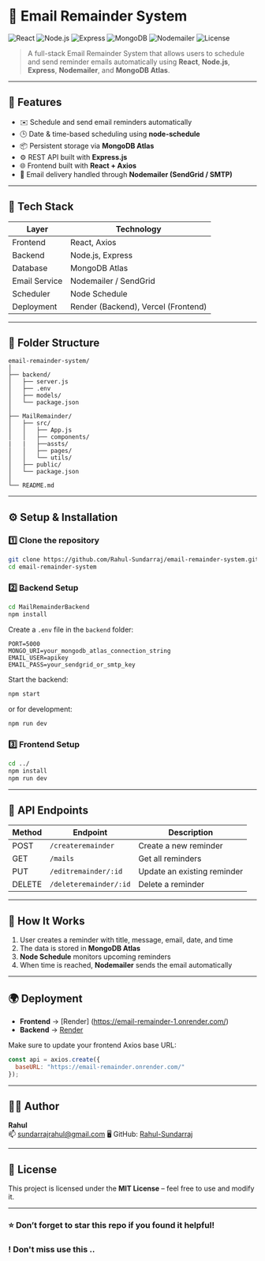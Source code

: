 # 📧 Email Remainder System

![React](https://img.shields.io/badge/Frontend-React-blue?logo=react)
![Node.js](https://img.shields.io/badge/Backend-Node.js-green?logo=node.js)
![Express](https://img.shields.io/badge/API-Express-lightgrey?logo=express)
![MongoDB](https://img.shields.io/badge/Database-MongoDB-green?logo=mongodb)
![Nodemailer](https://img.shields.io/badge/Email-Nodemailer-yellow?logo=gmail)
![License](https://img.shields.io/badge/License-MIT-blue)

> A full-stack Email Remainder System that allows users to schedule and send reminder emails automatically using **React**, **Node.js**, **Express**, **Nodemailer**, and **MongoDB Atlas**.

---

## 🚀 Features

- ✉️ Schedule and send email reminders automatically  
- 🕒 Date & time-based scheduling using **node-schedule**  
- 📦 Persistent storage via **MongoDB Atlas**  
- ⚙️ REST API built with **Express.js**  
- 🌐 Frontend built with **React + Axios**  
- 🔔 Email delivery handled through **Nodemailer (SendGrid / SMTP)**  

---

## 🧩 Tech Stack

| Layer | Technology |
|-------|-------------|
| Frontend | React, Axios |
| Backend | Node.js, Express |
| Database | MongoDB Atlas |
| Email Service | Nodemailer / SendGrid |
| Scheduler | Node Schedule |
| Deployment | Render (Backend), Vercel (Frontend) |

---

## 📁 Folder Structure

```
email-remainder-system/
│
├── backend/
│   ├── server.js
│   ├── .env
│   ├── models/
│   └── package.json
│
├── MailRemainder/
│   ├── src/
│   │   ├── App.js
│   │   ├── components/
|   |   ├──assts/
│   │   ├── pages/
│   │   └── utils/
│   ├── public/
│   └── package.json
│
└── README.md
```

---

## ⚙️ Setup & Installation

### 1️⃣ Clone the repository
```bash
git clone https://github.com/Rahul-Sundarraj/email-remainder-system.git
cd email-remainder-system
```

### 2️⃣ Backend Setup
```bash
cd MailRemainderBackend
npm install
```

Create a `.env` file in the `backend` folder:
```env
PORT=5000
MONGO_URI=your_mongodb_atlas_connection_string
EMAIL_USER=apikey
EMAIL_PASS=your_sendgrid_or_smtp_key
```

Start the backend:
```bash
npm start
```
or for development:
```bash
npm run dev
```

### 3️⃣ Frontend Setup
```bash
cd ../
npm install
npm run dev
```

---

## 🔗 API Endpoints

| Method | Endpoint | Description |
|--------|-----------|-------------|
| POST | `/createremainder` | Create a new reminder |
| GET | `/mails` | Get all reminders |
| PUT | `/editremainder/:id` | Update an existing reminder |
| DELETE | `/deleteremainder/:id` | Delete a reminder |

---

## 🧠 How It Works

1. User creates a reminder with title, message, email, date, and time  
2. The data is stored in **MongoDB Atlas**  
3. **Node Schedule** monitors upcoming reminders  
4. When time is reached, **Nodemailer** sends the email automatically  

---

## 🌍 Deployment

- **Frontend** → [Render] (https://email-remainder-1.onrender.com/)
- **Backend** → [Render](https://email-remainder.onrender.com/)  

Make sure to update your frontend Axios base URL:
```js
const api = axios.create({
  baseURL: "https://email-remainder.onrender.com/"
});

```

---

## 🧑‍💻 Author

**Rahul**  
📫  sundarrajrahul@gmail.com
🖥️ GitHub: [Rahul-Sundarraj](https://github.com/Rahul-Sundarraj/Email-Remainder)

---

## 🪪 License
This project is licensed under the **MIT License** – feel free to use and modify it.

---

### ⭐ Don’t forget to star this repo if you found it helpful!
### ! Don't miss use this ..
